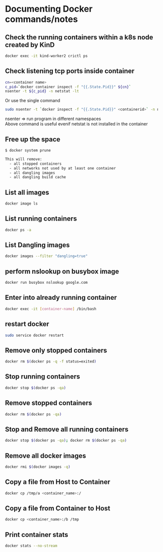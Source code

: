# Documenting Docker commands/notes 

## Check the running containers within a k8s node created by KinD

```bash
docker exec -it kind-worker2 crictl ps
```

## Check listening tcp ports inside container

```bash
cn=<container name>
c_pid=`docker container inspect -f "{{.State.Pid}}" ${cn}`
nsenter -t ${c_pid} -n netstat -lt 
```
Or use the single command

```bash
sudo nsenter -t `docker inspect -f "{{.State.Pid}}" <containerid>` -n netstat

```
nsenter => run program in different namespaces  
Above command is useful evenif netstat is not installed in the container

## Free up the space

```bash
$ docker system prune

This will remove:
  - all stopped containers
  - all networks not used by at least one container
  - all dangling images
  - all dangling build cache
```

## List all images
```bash
docker image ls
```

## List running containers
```bash
docker ps -a
```

## List Dangling images
```bash
docker images --filter "dangling=true"
```

## perform nslookup on busybox image

```bash
docker run busybox nslookup google.com
```

## Enter into already running container

```bash
docker exec -it [container-name] /bin/bash
```

## restart docker
```bash
sudo service docker restart
```

## Remove only stopped containers

```bash
docker rm $(docker ps -q -f status=exited)
```

## Stop running containers
```bash
docker stop $(docker ps -qa)
```

## Remove stopped containers
```bash
docker rm $(docker ps -qa)
```

## Stop and Remove all running containers 
```bash
docker stop $(docker ps -qa); docker rm $(docker ps -qa)
```

## Remove all docker images
```bash
docker rmi $(docker images -q)
```

## Copy a file from Host to Container
```bash
docker cp /tmp/a <container_name>:/
```

## Copy a file from Container to Host
```bash
docker cp <container_name>:/b /tmp
```

## Print container stats

```bash
docker stats --no-stream
```
